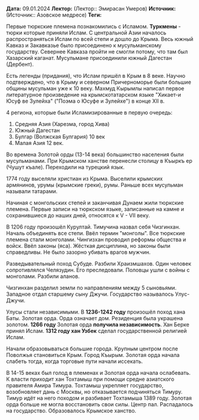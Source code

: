 **Дата:** 09.01.2024
**Лектор:** (Лектор::  Эмирасан Умеров)
**Источник:** (Источник:: Азовское медресе)
**Теги:** 

Первые тюркские племена познакомились с Исламом. **Туркмены** - тюрки которые приняли Ислам. С центральной Азии началось распространяться Ислам по всей степи и дошло до Крыма. Весь южный Кавказ и Закавказье было присоединено к мусульманскому государству. Севернее Кавказа пройти не смогли потому, что там был Хазарский каганат. Мусульмане присоединили южный Дагестан (Дербент).

Есть легенды (придания), что Ислам пришёл в Крым в 8 веке. Научно подтверждено, что в Крыму и северном Причерноморье были большие общины мусульман уже к 10 веку. Махмуд Кырымлы написал первое литературное произведение на крымскотатарском языке "Хикает-и Юсуф ве Зулейха" ("Поэма о Юсуфе и Зулейхе") в конце XII в.

4 региона, которые были Исламизированные в первую очередь:
1) Средняя Азия (Харезма, город Хива)
2) Южный Дагестан
3) Булгар (Волжская Булгария) 10 век
4) Малая Азия 12 век.

Во времена Золотой орды (13-14 века) большинство населения были мусульманами. При Крымском ханстве перенесли столицу в Къыркъ ер (Чушут къале). Переходили на турецкий язык.

1774 году выселяли христиан из Крыма. Выселили крымских армянинов, урумы (крымские греки), румы. Раньше всех мусульман называли татарами.

Начиная с монгольских степей и заканчивая Дунаем жили тюркские племена. Первые записи на тюркском языке, записанные на камне и сохранившиеся до наших дней, относятся к V - VII веку.

В 1206 году произошёл Курултай. Тимучина назвал себя Чизгинхан. Началь объединять все степи. Ввёл термин "монголы". Все тюркские племена стали монголами. Чингизхан проводил реформы общества и войск. Ввёл законы (яса). Жёсткая дисциплина, но законы были справедливы. Не было зазорно убивать врагов мужчин.

Разведывательный поход Субуде. Разбили Храизмшахов. Один человек сопротивлялся Челязудин. Его преследовали. Половцы ушли с войны с монголами. Разбили аланов.

Чизгинхан разделил земли по направлениям между 5 сыновьями. Западное отдал старшему сыну Джучи. Государство называлось Улус-Джучи.

Улусы стали независимыми. В **1236-1242 году** произошёл поход хана Баты. Золотая орда. Орда означает дом. Резиденция была украшена золотом. **1266 году** Золотая орда **получила независимость**. Хан Берке принял Ислам. **1312 году хан Узбек** сделал государственной религией Ислам. 

Начали образовываться большие города. Крупным центром после Поволжья становиться Крым. Город Къырым. Золотая орда начала слабеть тогда, когда торговые пути начали иссекать.

В 14-15 веках был голод в племенах и Золотая орда начала ослабевать. К власти приходит хан Тохтамыш при помощи средне азиатского правителя Амира Тимура. Тохтамыш укрепляет государство, возобновляет дань с Москвы, но отказывается подчиняться Тимуру. Тимур идёт на него походом и разбивает Тохтамыша 1389 году. Золотая орда больше не могла восстановить свои силы. Центр пал. Распадалось на государство. Образовалось Крымское ханство.